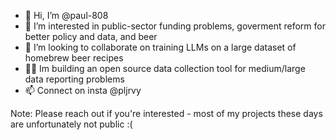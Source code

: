 - 👋 Hi, I’m @paul-808
- 👀 I’m interested in public-sector funding problems, goverment reform for better policy and data, and beer
- 💞️ I’m looking to collaborate on training LLMs on a large dataset of homebrew beer recipes
- 🐱‍💻 Im building an open source data collection tool for medium/large data reporting problems
- 📫 Connect on insta @pljrvy

Note: Please reach out if you're interested - most of my projects these days are unfortunately not public :(
<!---
paul-808/paul-808 is a ✨ special ✨ repository because its `README.md` (this file) appears on your GitHub profile.
You can click the Preview link to take a look at your changes.
--->
